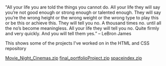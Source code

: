 "All your life you are told the things you cannot do. All your life they will say you’re not good enough or strong enough or talented enough. They will say you’re the wrong height or the wrong weight or the wrong type to play this or be this or achieve this. They will tell you no. A thousand times no. until all the no’s become meaningless. All your life they will tell you no. Quite firmly and very quickly. And you will tell them yes.” – LeBron James

This shows some of the projects I've worked on in the HTML and CSS repository

[Movie_Night_Cinemas.zip](https://github.com/domotaylor/HTML-and-CSS-Course-GitHub-repository/files/6424501/Movie_Night_Cinemas.zip)
[final_portfolioProject.zip](https://github.com/domotaylor/HTML-and-CSS-Course-GitHub-repository/files/6424503/final_portfolioProject.zip)
[spaceindex.zip](https://github.com/domotaylor/HTML-and-CSS-Course-GitHub-repository/files/6424505/spaceindex.zip)

